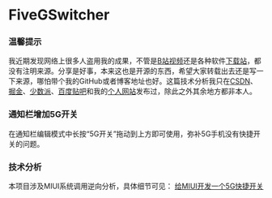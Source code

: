 # FiveGSwitcher

### 温馨提示

我近期发现网络上很多人盗用我的成果，不管是[B站视频](https://www.bilibili.com/video/BV1mX4y1M77n)还是各种软件[下载站](https://www.baidu.com/link?url=kMfjWYWVzYz-IQbSMcRJp_6X0siaOPVatyqIx8WQNnxtmF-lvm9vZZwy4O0YxIhoNgl1pNa2PXzFrljuSb0P7K&wd=&eqid=acbc6524000172a6000000026059c566)，都没有注明来源。分享是好事，本来这也是开源的东西，希望大家转载出去还是写一下来源，哪怕带个我的GitHub或者博客地址也好。这篇技术分析我只在[CSDN](https://blog.csdn.net/ysy950803)、[掘金](https://juejin.cn/post/6860735856861773832)、[少数派](https://sspai.com/post/62394)、[百度贴吧](https://tieba.baidu.com/p/6751513821)和我的[个人网站](https://blog.ysy950803.top/2020/08/13/%E7%BB%99MIUI%E5%BC%80%E5%8F%91%E4%B8%80%E4%B8%AA5G%E5%BF%AB%E6%8D%B7%E5%BC%80%E5%85%B3/)发布过，除此之外其余地方都非本人。

### 通知栏增加5G开关

在通知栏编辑模式中长按“5G开关”拖动到上方即可使用，弥补5G手机没有快捷开关的问题。

### 技术分析

本项目涉及MIUI系统调用逆向分析，具体细节可见：
[给MIUI开发一个5G快捷开关](https://blog.csdn.net/ysy950803/article/details/107975344)
